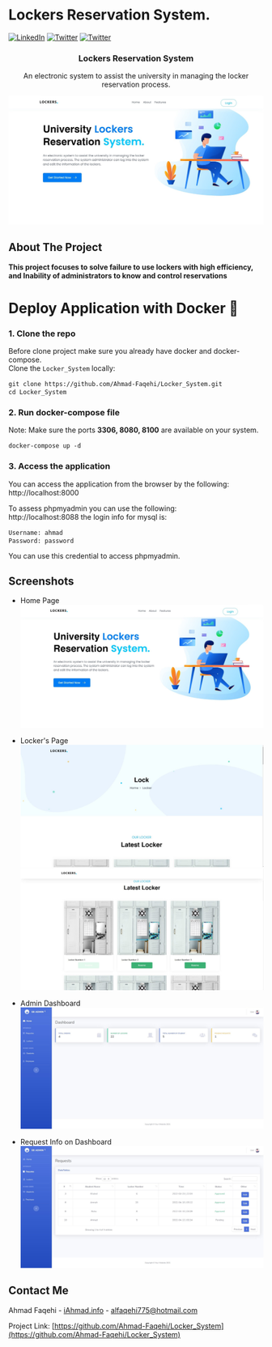 # Lockers Reservation System.

[![LinkedIn][linkedin-shield]][linkedin-url]
[![Twitter][twitter-shield]][twittwe-url]
[![Twitter][github-shield]][github-url]


  <h3 align="center">Lockers Reservation System</h3>

  <p align="center">
    An electronic system to assist the university in managing the locker reservation process. 
  </p>


![Screen Shot](assets/img/readme/img1.jpg)


<!-- ABOUT THE PROJECT -->
## About The Project

<b>This project focuses to solve failure to use lockers with high efficiency, and Inability of administrators to know and control reservations</b>
<Br>

# Deploy Application with Docker 🐬
### 1. Clone the repo

Before clone project make sure you already have docker and docker-compose.
<br>Clone the `Locker_System` locally:

``` shell script
git clone https://github.com/Ahmad-Faqehi/Locker_System.git
cd Locker_System
```

### 2. Run docker-compose file
Note: Make sure the ports <b>3306, 8080, 8100</b> are available on your system.
``` shell script
docker-compose up -d
```
### 3. Access the application

You can access the application from the browser by the following:<br>
http://localhost:8000

To assess phpmyadmin you can use the following:<br>
http://localhost:8088
the login info for mysql is:
```shell
Username: ahmad
Password: password
```
You can use this credential to access phpmyadmin.



<!-- USAGE EXAMPLES -->
## Screenshots


* []() Home Page <br>
![Screen Shot](assets/img/readme/img1.jpg)


* []() Locker's Page <br>
![Screen Shot](assets/img/readme/img2.jpg)
![Screen Shot](assets/img/readme/img3.jpg)



* []() Admin Dashboard <br>
![Screen Shot](assets/img/readme/img4.jpg)

* []() Request Info on Dashboard <br>
![Screen Shot](assets/img/readme/img5.jpg)



<!-- CONTACT -->
## Contact Me

Ahmad Faqehi - [iAhmad.info](https://iAhmad.info) - alfaqehi775@hotmail.com

Project Link: [https://github.com/Ahmad-Faqehi/Locker_System](https://github.com/Ahmad-Faqehi/Locker_System)


<!-- MARKDOWN LINKS & IMAGES -->
<!-- https://www.markdownguide.org/basic-syntax/#reference-style-links -->
[linkedin-shield]: https://img.shields.io/badge/-LinkedIn-black.svg?style=for-the-badge&logo=linkedin&colorB=555
[linkedin-url]: https://linkedin.com/in/ahmad-faqehi
[twitter-shield]: https://img.shields.io/badge/-twitter-black.svg?style=for-the-badge&logo=twitter&colorB=555
[twittwe-url]: https://twitter.com/A_F775
[github-shield]: https://img.shields.io/badge/-github-black.svg?style=for-the-badge&logo=github&colorB=555
[github-url]: https://github.com/Ahmad-Faqehi